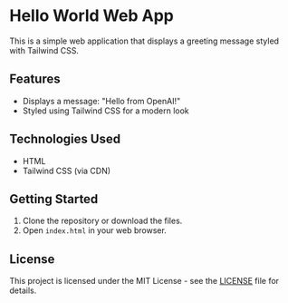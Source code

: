 # Hello World Web App

This is a simple web application that displays a greeting message styled with Tailwind CSS.

## Features
- Displays a message: "Hello from OpenAI!"
- Styled using Tailwind CSS for a modern look

## Technologies Used
- HTML
- Tailwind CSS (via CDN)

## Getting Started
1. Clone the repository or download the files.
2. Open `index.html` in your web browser.

## License
This project is licensed under the MIT License - see the [LICENSE](LICENSE) file for details.